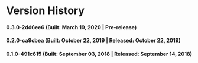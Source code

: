 # Version History


#### 0.3.0-2dd6ee6 (Built: March 19, 2020 | Pre-release)

#### 0.2.0-ca9cbea (Built: October 22, 2019 | Released: October 22, 2019)

#### 0.1.0-491c615 (Built: September 03, 2018 | Released: September 14, 2018)

